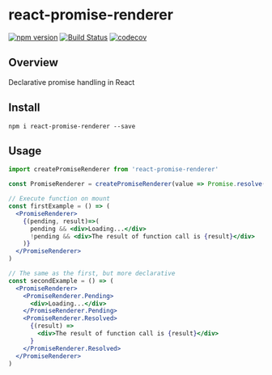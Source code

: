 # react-promise-renderer

[![npm version](https://badge.fury.io/js/react-promise-renderer.svg)](https://badge.fury.io/js/react-promise-renderer)
[![Build Status](https://travis-ci.org/kuzn-ilya/react-promise-renderer.svg?branch=master)](https://travis-ci.org/kuzn-ilya/react-promise-renderer.svg)
[![codecov](https://codecov.io/gh/kuzn-ilya/react-promise-renderer/branch/master/graph/badge.svg)](https://codecov.io/gh/kuzn-ilya/react-promise-renderer)

## Overview

Declarative promise handling in React

## Install

`npm i react-promise-renderer --save`

## Usage

```jsx
import createPromiseRenderer from 'react-promise-renderer'

const PromiseRenderer = createPromiseRenderer(value => Promise.resolve(42))

// Execute function on mount
const firstExample = () => (
  <PromiseRenderer>
    {(pending, result)=>(
      pending && <div>Loading...</div>
      !pending && <div>The result of function call is {result}</div>
    )}
  </PromiseRenderer>
)

// The same as the first, but more declarative
const secondExample = () => (
  <PromiseRenderer>
    <PromiseRenderer.Pending>
      <div>Loading...</div>
    </PromiseRenderer.Pending>
    <PromiseRenderer.Resolved>
      {(result) =>
        <div>The result of function call is {result}</div>
      }
    </PromiseRenderer.Resolved>
  </PromiseRenderer>
)
```
